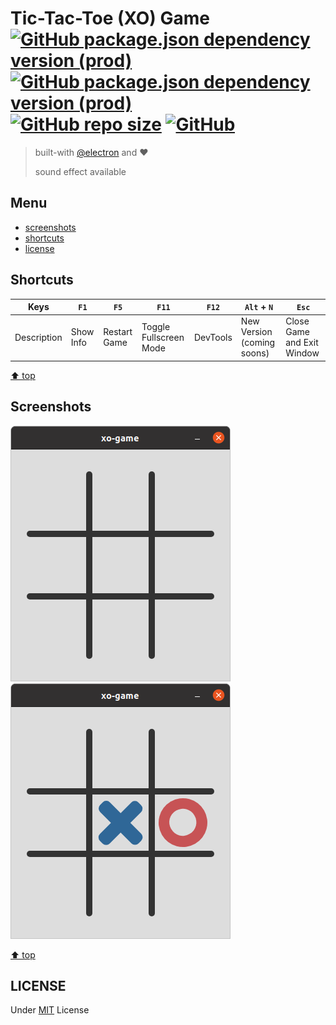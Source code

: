 # Tic-Tac-Toe (XO) Game [![GitHub package.json dependency version (prod)](https://img.shields.io/github/package-json/dependency-version/miko-github/tic-tac-toe-game-with-electron/electron)](https://github.com/electron/electron) [![GitHub package.json dependency version (prod)](https://img.shields.io/github/package-json/dependency-version/miko-github/tic-tac-toe-game-with-electron/node-sass)](https://github.com/sass/node-sass) [![GitHub repo size](https://img.shields.io/github/repo-size/miko-github/tic-tac-toe-game-with-electron)](#) [![GitHub](https://img.shields.io/github/license/miko-github/tic-tac-toe-game-with-electron)](./LICENSE)

> built-with [@electron](https://github.com/electron/electron) and :heart:
>
> sound effect available

## Menu

-   [screenshots](#screenshots)
-   [shortcuts](#shortcuts)
-   [license](#license)

## Shortcuts

| Keys        | `F1`      | `F5`         | `F11`                  | `F12`    | `Alt` + `N`                | `Esc`                      |
| ----------- | --------- | ------------ | ---------------------- | -------- | -------------------------- | -------------------------- |
| Description | Show Info | Restart Game | Toggle Fullscreen Mode | DevTools | New Version (coming soons) | Close Game and Exit Window |

[⬆️ top](#menu)

## Screenshots

![Screenshots empty](./assets/screenshots/screenshots-main-window.png)
![Screenshots keys](./assets/screenshots/screenshots-keys.png)

[⬆️ top](#menu)

## LICENSE

Under [MIT](./LICENSE) License
